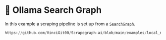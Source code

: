 # 🥖 Ollama Search Graph

In this example a scraping pipeline is set up from a [`SearchGraph`](/docs/Graphs/search_graph).

```python reference title="Ollama Search Graph"
https://github.com/VinciGit00/Scrapegraph-ai/blob/main/examples/local_models/search_graph_ollama.py
```
